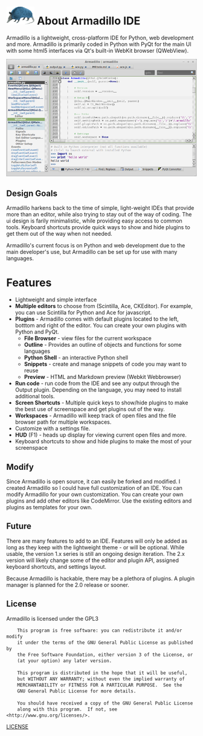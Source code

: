 # <img src="../img/armadillo.png" height="48px;"> About Armadillo IDE
Armadillo is a lightweight, cross-platform IDE for Python, web development and more. Armadillo is primarily coded in Python with PyQt for the main UI with some html5 interfaces via Qt's built-in WebKit browser (QWebView).

![](../../extra/screenshot.png)

## Design Goals
Armadillo harkens back to the time of simple, light-weight IDEs that provide more than an editor, while also trying to stay out of the way of coding. The ui design is farily minimalistic, while providing easy access to common tools. Keyboard shortcuts provide quick ways to show and hide plugins to get them out of the way when not needed.

Armadillo's current focus is on Python and web development due to the main developer's use, but Armadillo can be set up for use with many languages.

# Features
- Lightweight and simple interface
- **Multiple editors** to choose from (Scintilla, Ace, CKEditor). For example, you can use Scintilla for Python and Ace for javascript.
- **Plugins** - Armadillo comes with default plugins located to the left,  botttom and right of the editor. You can create your own plugins with Python and PyQt.
    - **File Browser** - view files for the current workspace
    - **Outline** - Provides an outline of objects and functions for some languages
    - **Python Shell** - an interactive Python shell
    - **Snippets** - create and manage snippets of code you may want to reuse
    - **Preview** - HTML and Markdown preview (Webkit Webbrowser)
- **Run code** - run code from the IDE and see any output through the Output plugin. Depending on the language, you may need to install additional tools.
- **Screen Shortcuts** - Multiple quick keys to show/hide plugins to make the best use of screenspace and get plugins out of the way.
- **Workspaces** - Armadillo will keep track of open files and the file browser path for multiple workspaces.
- Customize with a settings file.
- **HUD** (F1) - heads up display for viewing current open files and more.
- Keyboard shortcuts to show and hide plugins to make the most of your screenspace

## Modify
Since Armadillo is open source, it can easily be forked and modified. I created Armadillo so I could have full customization of an IDE. You can modify Armadillo for your own customization. You can create your own plugins and add other editors like CodeMirror. Use the existing editors and plugins as templates for your own.

## Future
There are many features to add to an IDE. Features will only be added as long as they keep with the lightweight theme - or will be optional. While usable, the version 1.x series is still an ongoing design iteration. The 2.x version will likely change some of the editor and plugin API, assigned keyboard shortcuts, and settings layout.

Because Armadillo is hackable, there may be a plethora of plugins. A plugin manager is planned for the 2.0 release or sooner.

## License
Armadillo is licensed under the GPL3

        This program is free software: you can redistribute it and/or modify
        it under the terms of the GNU General Public License as published by
        the Free Software Foundation, either version 3 of the License, or
        (at your option) any later version.
    
        This program is distributed in the hope that it will be useful,
        but WITHOUT ANY WARRANTY; without even the implied warranty of
        MERCHANTABILITY or FITNESS FOR A PARTICULAR PURPOSE.  See the
        GNU General Public License for more details.
    
        You should have received a copy of the GNU General Public License
        along with this program.  If not, see <http://www.gnu.org/licenses/>.
        
[LICENSE](../../LICENSE.txt)